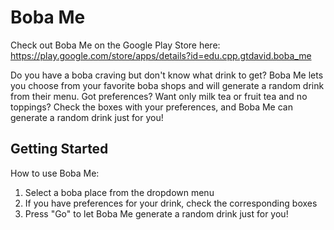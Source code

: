 # Boba Me

Check out Boba Me on the Google Play Store here: https://play.google.com/store/apps/details?id=edu.cpp.gtdavid.boba_me

Do you have a boba craving but don't know what drink to get? Boba Me lets you choose from your favorite boba shops and will generate a random drink from their menu. Got preferences? Want only milk tea or fruit tea and no toppings? Check the boxes with your preferences, and Boba Me can generate a random drink just for you!

## Getting Started

How to use Boba Me:

1. Select a boba place from the dropdown menu
2. If you have preferences for your drink, check the corresponding boxes
3. Press "Go" to let Boba Me generate a random drink just for you!
